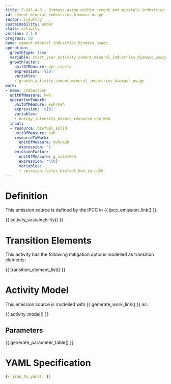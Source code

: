 ```yaml
---
title: T-2A1-A-3 - Biomass usage within cement and minerals industries
id: cement_mineral_industries_biomass_usage
sector: industry
sustainability: amber
class: activity
version: 2.1.0
progress: 50
name: cement_mineral_industries_biomass_usage
operation:
  growthType: true
  variable: start_year_activity_cement_mineral_industries_biomass_usage
  growthFactor:
    unitOfMeasure: per_capita
    expression: '%[0]'
    variables:
    - growth_activity_cement_mineral_industries_biomass_usage
work:
- name: combustion
  unitOfMeasure: kwh
  operationToWork:
    unitOfMeasure: kwh/kwh
    expression: '%[0]'
    variables:
    - energy_intensity_direct_resource_use_kwh
  input:
  - resource: biofuel_solid
    unitOfMeasure: kwh
    resourceToWork:
      unitOfMeasure: kwh/kwh
      expression: '1'
    emissionFactor:
      unitOfMeasure: g_co2e/kwh
      expression: '%[0]'
      variables:
      - emission_factor_biofuel_kwh_to_co2e
---
```

# Definition
This emission source is defined by the IPCC in {{ ipcc_emission_link() }}.


{{ activity_sustainability() }}

# Transition Elements

This activity has the following mitigation options modelled as transition elements:

{{ transition_element_list() }}

# Activity Model
This emission source is modelled with {{ generate_work_link() }} as:

{{ activity_model() }}

## Parameters

{{ generate_parameter_table() }}

# YAML Specification

```yaml
{{ json_to_yaml() }}
```
